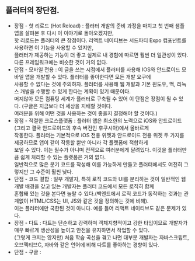 ## 플러터의 장단점. 

- 장점 - 핫 리로드 (Hot Reload) : 플러터 개발의 준비 과정을 마치고 첫 번째 샘플 앱을 살펴본 후 다시 이 이야기로 돌아오겠지만,  
       핫 리로드는 플러터의 큰 장점이다. 리액트 네이티브는 서드파티 Expo 컴포넌트를 사용하면 이 기능을 사용할 수 있지만,  
       플러터가 제공하는 기능이 더 좋고 실제로 내 경험에 따르면 훨씬 더 일관성이 있다. 다른 프레임워크에는 비슷한 것이 거의 없다.  
- 단점 - 모바일 전용 : 이 글을 쓰는 시점에서 플러터를 사용해 IOS와 안드로이드 모바일 앱을 개발할 수 있다. 플러터를 좋아한다면 모든 개발 요구에   
       사용할 수 없다는 것에 주의하자. 플러터를 사용해 웹 개발과 기본 윈도우, 맥, 리눅스 개발을 수행할 수 있게 한다는 계획이 있기 때문이다.   
       머지않아 모든 컴퓨팅 세계가 플러터로 구축될 수 있어 이 단점은 장점이 될 수 있다. (구글은 지금보다 더 세상을 지배할 것이다.    
       여러분을 위해 어떤 것을 사용하는 것이 좋을지 결정해야 할 것이다.)   
- 장점 - 적절한 크로스플랫폼 : 플러터 앱은 최소한의 노력으로 iOS와 안드로이드 (그리고 결국 안드로이드의 후속 버전인 후쿠시아)에서 올바르게   
       작동한다. 플러터는 기본적으로 iOS 전용 위젯과 안드로이드 전용 위젯 두 가지를 제공하므로 앱이 같이 작동할 뿐만 아니라 각 플랫폼에 적합하게  
       보일 수 있다. 이는 필수가 아니며 전적으로 여러분에게 달려있다. 이것을 플러터만큼 쉽게 처리할 수 있는 플랫폼은 거의 없다.  
       일반적으로 많은 분기 코드를 작성해 이를 가능하게 만들고 플러터에서도 여전히 그렇지만 그 수준이 훨씬 낮다.    
- 단점 - 코드 결합 : 일부 개발자, 특히 로직 코드와 UI를 분리하는 것이 일반적인 웹 개발 배경을 갖고 있는 개발자는 플러터 코드에서 모든 로직히 함께   
       혼합돼 있는 것을 본다면 놀랄 수 있다.(백엔드에서 로직 코드가 동작하는 것과는 관계없이 HTML/CSS는 UI, JS와 같은 것을 정의하는 것에 비해).   
       이는 플러터에만 국한된 것이 아니다. 예를 들어 리액트 네이티브도 같은 문제가 있다.   
- 장점 - 다트 : 다트는 단순하고 강력하며 객체지향적이고 강한 타입이므로 개발자가 매우 빠르게 생산성을 높이고 안전을 유지하면서 작업할 수 있다.  
       (그렇게 크지는 않지만) 처음 학습 곡선을 겪고 나면 대부분 개발자는 자바스크립트, 오브젝티브C, 자바와 같은 언어에 비해 다트를 좋아하는 경향이 있다.  
- 단점 - 구글 : 
